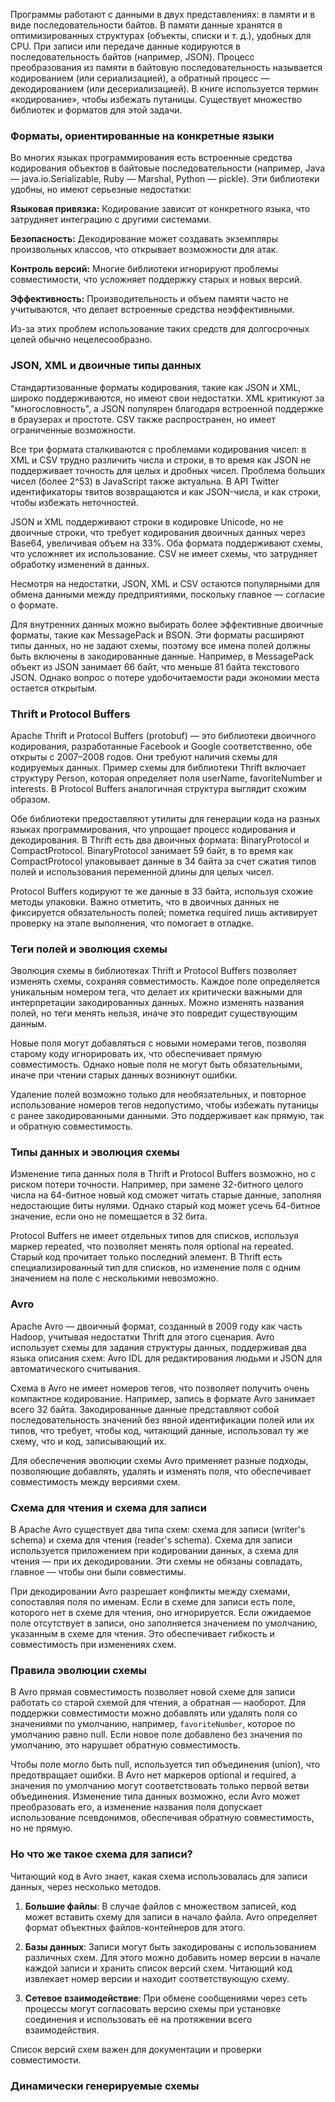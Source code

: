 Программы работают с данными в двух представлениях: в памяти и в виде последовательности байтов. В памяти данные хранятся в оптимизированных структурах (объекты, списки и т. д.), удобных для CPU. При записи или передаче данные кодируются в последовательность байтов (например, JSON). Процесс преобразования из памяти в байтовую последовательность называется кодированием (или сериализацией), а обратный процесс — декодированием (или десериализацией). В книге используется термин «кодирование», чтобы избежать путаницы. Существует множество библиотек и форматов для этой задачи.

### Форматы, ориентированные на конкретные языки

Во многих языках программирования есть встроенные средства кодирования объектов в байтовые последовательности (например, Java — java.io.Serializable, Ruby — Marshal, Python — pickle). Эти библиотеки удобны, но имеют серьезные недостатки:

**Языковая привязка:** Кодирование зависит от конкретного языка, что затрудняет интеграцию с другими системами.

**Безопасность:** Декодирование может создавать экземпляры произвольных классов, что открывает возможности для атак.

**Контроль версий:** Многие библиотеки игнорируют проблемы совместимости, что усложняет поддержку старых и новых версий.

**Эффективность:** Производительность и объем памяти часто не учитываются, что делает встроенные средства неэффективными.

Из-за этих проблем использование таких средств для долгосрочных целей обычно нецелесообразно.

### JSON, XML и двоичные типы данных

Стандартизованные форматы кодирования, такие как JSON и XML, широко поддерживаются, но имеют свои недостатки. XML критикуют за "многословность", а JSON популярен благодаря встроенной поддержке в браузерах и простоте. CSV также распространен, но имеет ограниченные возможности.

Все три формата сталкиваются с проблемами кодирования чисел: в XML и CSV трудно различить числа и строки, в то время как JSON не поддерживает точность для целых и дробных чисел. Проблема больших чисел (более 2^53) в JavaScript также актуальна. В API Twitter идентификаторы твитов возвращаются и как JSON-числа, и как строки, чтобы избежать неточностей.

JSON и XML поддерживают строки в кодировке Unicode, но не двоичные строки, что требует кодирования двоичных данных через Base64, увеличивая объем на 33%. Оба формата поддерживают схемы, что усложняет их использование. CSV не имеет схемы, что затрудняет обработку изменений в данных.

Несмотря на недостатки, JSON, XML и CSV остаются популярными для обмена данными между предприятиями, поскольку главное — согласие о формате.

Для внутренних данных можно выбирать более эффективные двоичные форматы, такие как MessagePack и BSON. Эти форматы расширяют типы данных, но не задают схемы, поэтому все имена полей должны быть включены в закодированные данные. Например, в MessagePack объект из JSON занимает 66 байт, что меньше 81 байта текстового JSON. Однако вопрос о потере удобочитаемости ради экономии места остается открытым.

### Thrift и Protocol Buffers

Apache Thrift и Protocol Buffers (protobuf) — это библиотеки двоичного кодирования, разработанные Facebook и Google соответственно, обе открыты с 2007–2008 годов. Они требуют наличия схемы для кодируемых данных. Пример схемы для библиотеки Thrift включает структуру Person, которая определяет поля userName, favoriteNumber и interests. В Protocol Buffers аналогичная структура выглядит схожим образом.

Обе библиотеки предоставляют утилиты для генерации кода на разных языках программирования, что упрощает процесс кодирования и декодирования. В Thrift есть два двоичных формата: BinaryProtocol и CompactProtocol. BinaryProtocol занимает 59 байт, в то время как CompactProtocol упаковывает данные в 34 байта за счет сжатия типов полей и использования переменной длины для целых чисел.

Protocol Buffers кодируют те же данные в 33 байта, используя схожие методы упаковки. Важно отметить, что в двоичных данных не фиксируется обязательность полей; пометка required лишь активирует проверку на этапе выполнения, что помогает в отладке.

### Теги полей и эволюция схемы

Эволюция схемы в библиотеках Thrift и Protocol Buffers позволяет изменять схемы, сохраняя совместимость. Каждое поле определяется уникальным номером тега, что делает их критически важными для интерпретации закодированных данных. Можно изменять названия полей, но теги менять нельзя, иначе это повредит существующим данным.

Новые поля могут добавляться с новыми номерами тегов, позволяя старому коду игнорировать их, что обеспечивает прямую совместимость. Однако новые поля не могут быть обязательными, иначе при чтении старых данных возникнут ошибки.

Удаление полей возможно только для необязательных, и повторное использование номеров тегов недопустимо, чтобы избежать путаницы с ранее закодированными данными. Это поддерживает как прямую, так и обратную совместимость.

### Типы данных и эволюция схемы

Изменение типа данных поля в Thrift и Protocol Buffers возможно, но с риском потери точности. Например, при замене 32-битного целого числа на 64-битное новый код сможет читать старые данные, заполняя недостающие биты нулями. Однако старый код может усечь 64-битное значение, если оно не помещается в 32 бита.

Protocol Buffers не имеет отдельных типов для списков, используя маркер repeated, что позволяет менять поля optional на repeated. Старый код прочитает только последний элемент. В Thrift есть специализированный тип для списков, но изменение поля с одним значением на поле с несколькими невозможно.

### Avro

Apache Avro — двоичный формат, созданный в 2009 году как часть Hadoop, учитывая недостатки Thrift для этого сценария. Avro использует схемы для задания структуры данных, поддерживая два языка описания схем: Avro IDL для редактирования людьми и JSON для автоматического считывания.

Схема в Avro не имеет номеров тегов, что позволяет получить очень компактное кодирование. Например, запись в формате Avro занимает всего 32 байта. Закодированные данные представляют собой последовательность значений без явной идентификации полей или их типов, что требует, чтобы код, читающий данные, использовал ту же схему, что и код, записывающий их. 

Для обеспечения эволюции схемы Avro применяет разные подходы, позволяющие добавлять, удалять и изменять поля, что обеспечивает совместимость между версиями схем.

### Схема для чтения и схема для записи

В Apache Avro существует два типа схем: схема для записи (writer's schema) и схема для чтения (reader's schema). Схема для записи используется приложением при кодировании данных, а схема для чтения — при их декодировании. Эти схемы не обязаны совпадать, главное — чтобы они были совместимы.

При декодировании Avro разрешает конфликты между схемами, сопоставляя поля по именам. Если в схеме для записи есть поле, которого нет в схеме для чтения, оно игнорируется. Если ожидаемое поле отсутствует в записи, оно заполняется значением по умолчанию, указанным в схеме для чтения. Это обеспечивает гибкость и совместимость при изменениях схем.

### Правила эволюции схемы

В Avro прямая совместимость позволяет новой схеме для записи работать со старой схемой для чтения, а обратная — наоборот. Для поддержки совместимости можно добавлять или удалять поля со значениями по умолчанию, например, `favoriteNumber`, которое по умолчанию равно null. Если новое поле добавлено без значения по умолчанию, это нарушает обратную совместимость. 

Чтобы поле могло быть null, используется тип объединения (union), что предотвращает ошибки. В Avro нет маркеров optional и required, а значения по умолчанию могут соответствовать только первой ветви объединения. Изменение типа данных возможно, если Avro может преобразовать его, а изменение названия поля допускает использование псевдонимов, обеспечивая обратную совместимость, но не прямую.

### Но что же такое схема для записи?

Читающий код в Avro знает, какая схема использовалась для записи данных, через несколько методов. 

1. **Большие файлы**: В случае файлов с множеством записей, код может вставить схему для записи в начало файла. Avro определяет формат объектных файлов-контейнеров для этого.

2. **Базы данных**: Записи могут быть закодированы с использованием различных схем. Для этого можно добавить номер версии в начале каждой записи и хранить список версий схем. Читающий код извлекает номер версии и находит соответствующую схему.

3. **Сетевое взаимодействие**: При обмене сообщениями через сеть процессы могут согласовать версию схемы при установке соединения и использовать её на протяжении всего взаимодействия.

Список версий схем важен для документации и проверки совместимости.

### Динамически генерируемые схемы

